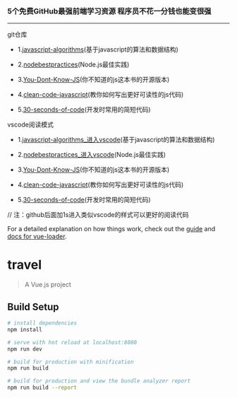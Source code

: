 

### 5个免费GitHub最强前端学习资源 程序员不花一分钱也能变很强
***

git仓库

* 1.[javascript-algorithms](https://github.com/trekhleb/javascript-algorithms)(基于javascript的算法和数据结构)
   
* 2.[nodebestpractices](https://github.com/goldbergyoni/nodebestpractices)(Node.js最佳实践)

* 3.[You-Dont-Know-JS](https://github.com/getify/You-Dont-Know-JS)(你不知道的js这本书的开源版本)

* 4.[clean-code-javascript](https://github.com/ryanmcdermott/clean-code-javascript)(教你如何写出更好可读性的js代码)

* 5.[30-seconds-of-code](https://github.com/30-seconds/30-seconds-of-code)(开发时常用的简短代码)


vscode阅读模式

* 1.[javascript-algorithms_进入vscode](https://github1s.com/trekhleb/javascript-algorithms)(基于javascript的算法和数据结构)

* 2.[nodebestpractices_进入vscode](https://github1s.com/goldbergyoni/nodebestpractices)(Node.js最佳实践)

* 3.[You-Dont-Know-JS](https://github1s.com/getify/You-Dont-Know-JS)(你不知道的js这本书的开源版本)

* 4.[clean-code-javascript](https://github1s.com/ryanmcdermott/clean-code-javascript)(教你如何写出更好可读性的js代码)

* 5.[30-seconds-of-code](https://github1s.com/30-seconds/30-seconds-of-code)(开发时常用的简短代码)


// 注：github后面加1s进入类似vscode的样式可以更好的阅读代码

















For a detailed explanation on how things work, check out the [guide](http://vuejs-templates.github.io/webpack/) and [docs for vue-loader](http://vuejs.github.io/vue-loader).


# travel

> A Vue.js project

## Build Setup

``` bash
# install dependencies
npm install

# serve with hot reload at localhost:8080
npm run dev

# build for production with minification
npm run build

# build for production and view the bundle analyzer report
npm run build --report
```

